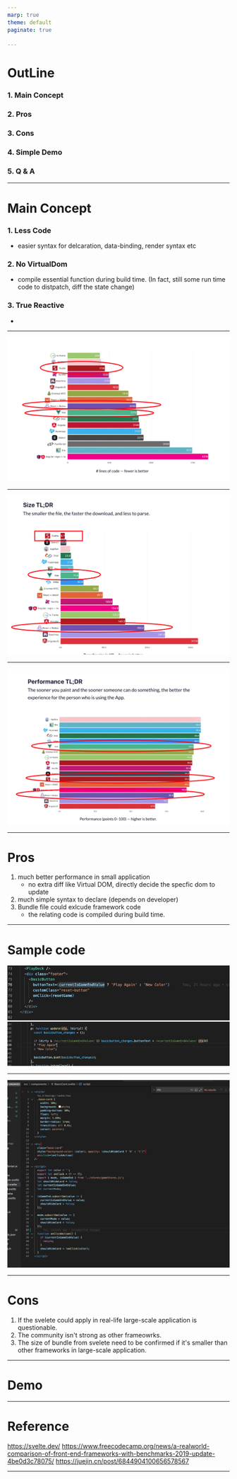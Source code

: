 ```yaml
---
marp: true
theme: default
paginate: true

---
```


# OutLine

### 1. Main Concept
### 2. Pros
### 3. Cons
### 4. Simple Demo
### 5. Q & A

---

# Main Concept

### 1. Less Code
- easier syntax for delcaration, data-binding, render syntax etc
### 2. No VirtualDom
- compile essential function during build time. (In fact, still some run time code to distpatch, diff the state change)
### 3. True Reactive
- 
---
![image info](./images/lines.png)

---
![image info](./images/sizes.png)

---
![image info](./images/performance.png)

---
# Pros

1. much better performance in small application
   - no extra diff like Virtual DOM, directly decide the specfic dom to update
2. much simple syntax to declare (depends on developer)
3. Bundle file could exlcude framework code
   - the relating code is compiled during build time.
---

# Sample code

![image info](./images/source.png)
![image info](./images/bundle.png)

---

![image info](./images/syntax.png)

---

# Cons

1. If the svelete could apply in real-life large-scale application is questionable.
2. The community isn't strong as other frameowrks.
3. The size of bundle from svelete need to be confirmed if it's smaller than other frameworks in large-scale application.

---

# Demo
---
# Reference

https://svelte.dev/
https://www.freecodecamp.org/news/a-realworld-comparison-of-front-end-frameworks-with-benchmarks-2019-update-4be0d3c78075/
https://juejin.cn/post/6844904100656578567

---
